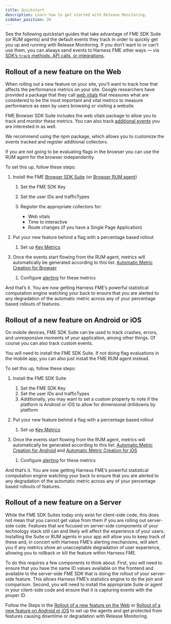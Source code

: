 ```yaml
---
title: Quickstart
description: Learn how to get started with Release Monitoring.
sidebar_position: 20
---
```


See the following quickstart guides that take advantage of FME SDK Suite (or RUM agents) and the default events they track in order to quickly get you up and running with Release Monitoring.  If you don’t want to or can’t use them, you can always send events to Harness FME other ways — via [SDK’s `track` methods, API calls, or integrations](/docs/feature-management-experimentation/release-monitoring/events/).

## Rollout of a new feature on the Web

When rolling out a new feature on your site, you’ll want to track how that affects the performance metrics on your site. Google researchers have provided a package that they call [web vitals](https://github.com/GoogleChrome/web-vitals) that measures what are considered to be the most important and vital metrics to measure performance as seen by users browsing or visiting a website.

FME Browser SDK Suite includes the web vitals package to allow you to track and monitor these metrics. You can also track [additional events](/docs/feature-management-experimentation/sdks-and-infrastructure/client-side-agents/browser-rum-agent#custom-events) you are interested in as well.

We recommend using the npm package, which allows you to customize the events tracked and register additional collectors. 

If you are not going to be evaluating flags in the browser you can use the RUM agent for the browser independently. 

To set this up, follow these steps:

1. Install the FME [Browser SDK Suite](/docs/feature-management-experimentation/sdks-and-infrastructure/client-side-suites/browser-suite#1-import-the-suite-into-your-project) (or [Browser RUM agent](/docs/feature-management-experimentation/sdks-and-infrastructure/client-side-agents/browser-rum-agent#1-import-the-agent-into-your-project))

   1. Set the FME SDK Key
   2. Set the user IDs and trafficTypes
   3. Register the appropriate collectors for:
      
      * Web vitals
      * Time to interactive
      * Route changes (if you have a Single Page Application)
   
1. Put your new feature behind a flag with a percentage based rollout

    1. Set up [Key Metrics](/docs/feature-management-experimentation/experimentation/setup/metric-selection/key-metrics)
      
1. Once the events start flowing from the RUM agent, metrics will automatically be generated according to this list: [Automatic Metric Creation for Browser](/docs/feature-management-experimentation/sdks-and-infrastructure/client-side-agents/browser-rum-agent#automatic-metric-creation)

    1. Configure [alerting](/docs/feature-management-experimentation/release-monitoring/alerts/alert-policies/) for these metrics
 

And that’s it. You are now getting Harness FME’s powerful statistical computation engine watching your back to ensure that you are alerted to any degradation of the automatic metric across any of your percentage based rollouts of features. 

## Rollout of a new feature on Android or iOS

On mobile devices, FME SDK Suite can be used to track crashes, errors, and unresponsive moments of your application, among other things. Of course you can also track custom events. 

You will need to install the FME SDK Suite. If not doing flag evaluations in the mobile app, you can also just install the FME RUM agent instead.

To set this up, follow these steps:

1. Install the FME SDK Suite
   
   1. Set the FME SDK Key
   1. Set the user IDs and trafficTypes
   1. Additionally, you may want to set a custom property to note if the platform is Android or iOS to allow for dimensional drilldowns by platform

1. Put your new feature behind a flag with a percentage based rollout
   
   1. Set up [Key Metrics](/docs/feature-management-experimentation/experimentation/setup/metric-selection/key-metrics)

1. Once the events start flowing from the RUM agent, metrics will automatically be generated according to this list: [Automatic Metric Creation for Android](/docs/feature-management-experimentation/sdks-and-infrastructure/client-side-agents/android-rum-agent#automatic-metric-creation) and [Automatic Metric Creation for iOS](/docs/feature-management-experimentation/sdks-and-infrastructure/client-side-agents/ios-rum-agent#automatic-metric-creation) 
   
   1. Configure [alerting](/docs/feature-management-experimentation/release-monitoring/alerts/alert-policies/) for these metrics

And that’s it. You are now getting Harness FME’s powerful statistical computation engine watching your back to ensure that you are alerted to any degradation of the automatic metric across any of your percentage based rollouts of features. 

## Rollout of a new feature on a Server

While the FME SDK Suites today only exist for client-side code, this does not mean that you cannot get value from them if you are rolling out server-side code. Features that are focused on server-side components of your technology stack still can and likely will affect the experience of your users. Installing the Suite or RUM agents in your app will allow you to keep track of these and, in concert with Harness FME’s alerting mechanisms, will alert you if any metrics show an unacceptable degradation of user experience, allowing you to rollback or kill the feature within Harness FME. 

To do this requires a few components to think about. First, you will need to ensure that you have the same ID values available on the frontend and available to the server-side FME SDK that is doing the rollout of your server-side feature. This allows Harness FME’s statistics engine to do the join and comparison. Second, you will need to install the appropriate Suite or agent in your client-side code and ensure that it is capturing events with the proper ID. 

Follow the Steps in the [Rollout of a new feature on the Web](#rollout-of-new-feature-on-the-web) or [Rollout of a new feature on Android or iOS](#rollout-of-a-new-feature-on-android-or-ios) to set up the agents and get protected from features causing downtime or degradation with Release Monitoring.